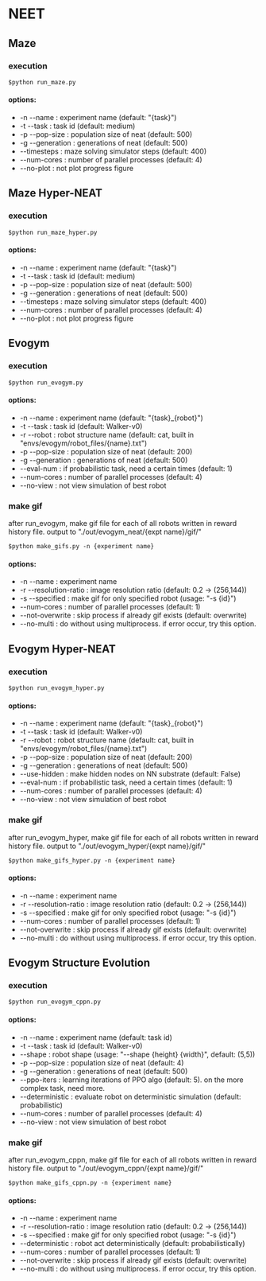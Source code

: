 # NEET


## Maze
### execution
```
$python run_maze.py
```
#### options:
- -n --name         : experiment name (default: "{task}")
- -t --task         : task id (default: medium)
- -p --pop-size     : population size of neat (default: 500)
- -g --generation   : generations of neat (default: 500)
- --timesteps       : maze solving simulator steps (default: 400)
- --num-cores       : number of parallel processes (default: 4)
- --no-plot         : not plot progress figure

## Maze Hyper-NEAT
### execution
```
$python run_maze_hyper.py
```
#### options:
- -n --name         : experiment name (default: "{task}")
- -t --task         : task id (default: medium)
- -p --pop-size     : population size of neat (default: 500)
- -g --generation   : generations of neat (default: 500)
- --timesteps       : maze solving simulator steps (default: 400)
- --num-cores       : number of parallel processes (default: 4)
- --no-plot         : not plot progress figure


## Evogym
### execution
```
$python run_evogym.py
```
#### options:
- -n --name       : experiment name (default: "{task}_{robot}")
- -t --task       : task id (default: Walker-v0)
- -r --robot      : robot structure name (default: cat, built in "envs/evogym/robot_files/{name}.txt")
- -p --pop-size   : population size of neat (default: 200)
- -g --generation : generations of neat (default: 500)
- --eval-num      : if probabilistic task, need a certain times (default: 1)
- --num-cores     : number of parallel processes (default: 4)
- --no-view       : not view simulation of best robot

### make gif
after run_evogym, make gif file for each of all robots written in reward history file.
output to "./out/evogym_neat/{expt name}/gif/"
```
$python make_gifs.py -n {experiment name}
```
#### options:
- -n --name             : experiment name
- -r --resolution-ratio : image resolution ratio (default: 0.2 -> (256,144))
- -s --specified        : make gif for only specified robot (usage: "-s {id}")
- --num-cores           : number of parallel processes (default: 1)
- --not-overwrite       : skip process if already gif exists (default: overwrite)
- --no-multi            : do without using multiprocess. if error occur, try this option.


## Evogym Hyper-NEAT
### execution
```
$python run_evogym_hyper.py
```
#### options:
- -n --name       : experiment name (default: "{task}_{robot}")
- -t --task       : task id (default: Walker-v0)
- -r --robot      : robot structure name (default: cat, built in "envs/evogym/robot_files/{name}.txt")
- -p --pop-size   : population size of neat (default: 200)
- -g --generation : generations of neat (default: 500)
- --use-hidden    : make hidden nodes on NN substrate (default: False)
- --eval-num      : if probabilistic task, need a certain times (default: 1)
- --num-cores     : number of parallel processes (default: 4)
- --no-view       : not view simulation of best robot

### make gif
after run_evogym_hyper, make gif file for each of all robots written in reward history file.
output to "./out/evogym_hyper/{expt name}/gif/"
```
$python make_gifs_hyper.py -n {experiment name}
```
#### options:
- -n --name             : experiment name
- -r --resolution-ratio : image resolution ratio (default: 0.2 -> (256,144))
- -s --specified        : make gif for only specified robot (usage: "-s {id}")
- --num-cores           : number of parallel processes (default: 1)
- --not-overwrite       : skip process if already gif exists (default: overwrite)
- --no-multi            : do without using multiprocess. if error occur, try this option.


## Evogym Structure Evolution
### execution
```
$python run_evogym_cppn.py
```
#### options:
- -n --name       : experiment name (default: task id)
- -t --task       : task id (default: Walker-v0)
- --shape         : robot shape (usage: "--shape {height} {width}", default: (5,5))
- -p --pop-size   : population size of neat (default: 4)
- -g --generation : generations of neat (default: 500)
- --ppo-iters     : learning iterations of PPO algo (default: 5). on the more complex task, need more.
- --deterministic : evaluate robot on deterministic simulation (default: probabilistic)
- --num-cores     : number of parallel processes (default: 4)
- --no-view       : not view simulation of best robot

### make gif
after run_evogym_cppn, make gif file for each of all robots written in reward history file.
output to "./out/evogym_cppn/{expt name}/gif/"
```
$python make_gifs_cppn.py -n {experiment name}
```
#### options:
- -n --name             : experiment name
- -r --resolution-ratio : image resolution ratio (default: 0.2 -> (256,144))
- -s --specified        : make gif for only specified robot (usage: "-s {id}")
- --deterministic       : robot act deterministically (default: probabilistically)
- --num-cores           : number of parallel processes (default: 1)
- --not-overwrite       : skip process if already gif exists (default: overwrite)
- --no-multi            : do without using multiprocess. if error occur, try this option.
